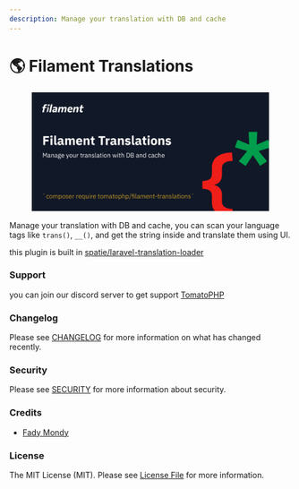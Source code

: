 ```yaml
---
description: Manage your translation with DB and cache
---
```


# 🌎 Filament Translations

<figure><img src="../../.gitbook/assets/image (1).png" alt=""><figcaption></figcaption></figure>

Manage your translation with DB and cache, you can scan your language tags like `trans()`, `__()`, and get the string inside and translate them using UI.

this plugin is built in [spatie/laravel-translation-loader](https://github.com/spatie/laravel-translation-loader)

### Support <a href="#user-content-support" id="user-content-support"></a>

you can join our discord server to get support [TomatoPHP](https://discord.gg/VZc8nBJ3ZU)

### Changelog <a href="#user-content-changelog" id="user-content-changelog"></a>

Please see [CHANGELOG](https://github.com/tomatophp/filament-translations/blob/master/CHANGELOG.md) for more information on what has changed recently.

### Security <a href="#user-content-security" id="user-content-security"></a>

Please see [SECURITY](https://github.com/tomatophp/filament-translations/blob/master/SECURITY.md) for more information about security.

### Credits <a href="#user-content-credits" id="user-content-credits"></a>

* [Fady Mondy](mailto:info@3x1.io)

### License <a href="#user-content-license" id="user-content-license"></a>

The MIT License (MIT). Please see [License File](https://github.com/tomatophp/filament-translations/blob/master/LICENSE.md) for more information.
